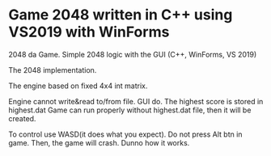 # Game 2048 written in C++ using VS2019 with WinForms 
2048 da Game. Simple 2048 logic with the GUI (C++, WinForms, VS 2019)

The 2048 implementation.

The engine based on fixed 4x4 int matrix.

Engine cannot write&read to/from file. GUI do. 
The highest score is stored in highest.dat
Game can run properly without highest.dat file, then it will be created.

To control use WASD(it does what you expect).
Do not press Alt btn in game. Then, the game will crash. Dunno how it works.
